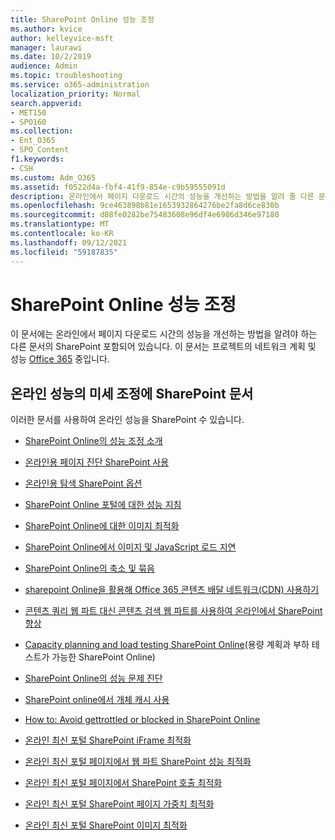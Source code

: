 ```yaml
---
title: SharePoint Online 성능 조정
ms.author: kvice
author: kelleyvice-msft
manager: laurawi
ms.date: 10/2/2019
audience: Admin
ms.topic: troubleshooting
ms.service: o365-administration
localization_priority: Normal
search.appverid:
- MET150
- SPO160
ms.collection:
- Ent_O365
- SPO_Content
f1.keywords:
- CSH
ms.custom: Adm_O365
ms.assetid: f0522d4a-fbf4-41f9-854e-c9b59555091d
description: 온라인에서 페이지 다운로드 시간의 성능을 개선하는 방법을 알려 줄 다른 문서의 SharePoint 있습니다.
ms.openlocfilehash: 9ce463898b81e1653932864276be2fa8d6ce830b
ms.sourcegitcommit: d08fe0282be75483608e96df4e6986d346e97180
ms.translationtype: MT
ms.contentlocale: ko-KR
ms.lasthandoff: 09/12/2021
ms.locfileid: "59187835"
---
```

# <a name="tune-sharepoint-online-performance"></a>SharePoint Online 성능 조정

이 문서에는 온라인에서 페이지 다운로드 시간의 성능을 개선하는 방법을 알려야 하는 다른 문서의 SharePoint 포함되어 있습니다. 이 문서는 프로젝트의 네트워크 계획 및 성능 [Office 365](./network-planning-and-performance.md) 중입니다.

## <a name="articles-about-fine-tuning-sharepoint-online-performance"></a>온라인 성능의 미세 조정에 SharePoint 문서

이러한 문서를 사용하여 온라인 성능을 SharePoint 수 있습니다.
  
- [SharePoint Online의 성능 조정 소개](introduction-to-performance-tuning-for-sharepoint-online.md)

- [온라인용 페이지 진단 SharePoint 사용](page-diagnostics-for-spo.md)

- [온라인용 탐색 SharePoint 옵션](navigation-options-for-sharepoint-online.md)

- [SharePoint Online 포털에 대한 성능 지침](/sharepoint/dev/solution-guidance/portal-performance)

- [SharePoint Online에 대한 이미지 최적화](image-optimization-for-sharepoint-online.md)

- [SharePoint Online에서 이미지 및 JavaScript 로드 지연](delay-loading-images-and-javascript-in-sharepoint-online.md)

- [SharePoint Online의 축소 및 묶음](minification-and-bundling-in-sharepoint-online.md)

- [sharepoint Online을 활용해 Office 365 콘텐츠 배달 네트워크(CDN) 사용하기](use-microsoft-365-cdn-with-spo.md)

- [콘텐츠 쿼리 웹 파트 대신 콘텐츠 검색 웹 파트를 사용하여 온라인에서 SharePoint 향상](using-content-search-web-part-instead-of-content-query-web-part-to-improve-perfo.md)

- [Capacity planning and load testing SharePoint Online](capacity-planning-and-load-testing-sharepoint-online.md)(용량 계획과 부하 테스트가 가능한 SharePoint Online)

- [SharePoint Online의 성능 문제 진단](diagnosing-performance-issues-with-sharepoint-online.md)

- [SharePoint online에서 개체 캐시 사용](using-the-object-cache-with-sharepoint-online.md)

- [How to: Avoid gettrottled or blocked in SharePoint Online](/sharepoint/dev/general-development/how-to-avoid-getting-throttled-or-blocked-in-sharepoint-online)

- [온라인 최신 포털 SharePoint iFrame 최적화](modern-iframe-optimization.md)

- [온라인 최신 포털 페이지에서 웹 파트 SharePoint 성능 최적화](modern-web-part-optimization.md)

- [온라인 최신 포털 페이지에서 SharePoint 호출 최적화](modern-page-call-optimization.md)

- [온라인 최신 포털 SharePoint 페이지 가중치 최적화](modern-page-weight-optimization.md)

- [온라인 최신 포털 SharePoint 이미지 최적화](modern-image-optimization.md)
